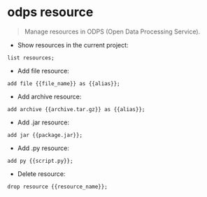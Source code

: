 # odps resource

> Manage resources in ODPS (Open Data Processing Service).

- Show resources in the current project:

`list resources;`

- Add file resource:

`add file {{file_name}} as {{alias}};`

- Add archive resource:

`add archive {{archive.tar.gz}} as {{alias}};`

- Add .jar resource:

`add jar {{package.jar}};`

- Add .py resource:

`add py {{script.py}};`

- Delete resource:

`drop resource {{resource_name}};`

